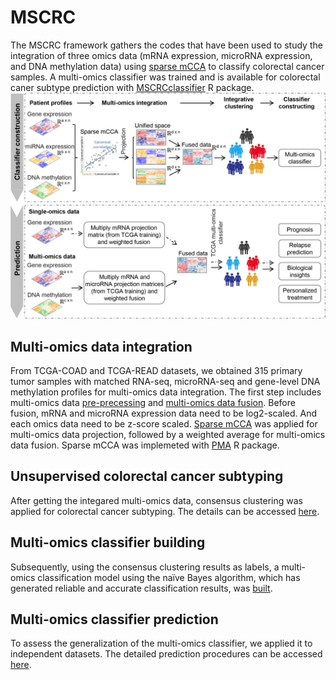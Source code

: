 ﻿# MSCRC

The MSCRC framework gathers the codes that have been used to study the integration of three omics data (mRNA expression, microRNA expression, and DNA methylation data) using [sparse mCCA](https://www.degruyter.com/document/doi/10.2202/1544-6115.1470/html)               to classify colorectal cancer samples.
A multi-omics classifier was trained and is available for colorectal caner subtype prediction with [MSCRCclassifier](https://github.com/Carpentierbio/MSCRCclassifier) R package.
<br/>
![workflow](https://github.com/Carpentierbio/MSCRC/blob/main/docs/Workflow.jpg)

## Multi-omics data integration
From TCGA-COAD and TCGA-READ datasets, we obtained 315 primary tumor samples with matched RNA-seq, microRNA-seq and gene-level DNA methylation profiles for multi-omics data integration. The first step includes multi-omics data [pre-precessing](https://github.com/Carpentierbio/MSCRC/blob/main/1_Multi-omics_data_pre-processing.Rmd) and [multi-omics data fusion](https://github.com/Carpentierbio/MSCRC/blob/main/2_Multi-omics_data_fusion_and_subtyping.Rmd). 
Before fusion, mRNA and microRNA expression data  need to be log2-scaled. And each omics data need to be z-score scaled. [Sparse mCCA](https://www.degruyter.com/document/doi/10.2202/1544-6115.1470/html)               was applied for multi-omics data projection, followed by a weighted average for multi-omics data fusion. Sparse mCCA was implemeted with [PMA](https://cran.r-project.org/web/packages/PMA/index.html) R package.

## Unsupervised colorectal cancer subtyping
After getting the integared multi-omics data, consensus clustering was applied for colorectal cancer subtyping. The details can be accessed [here](https://github.com/Carpentierbio/MSCRC/blob/main/2_Multi-omics_data_fusion_and_subtyping.Rmd).

## Multi-omics classifier building
Subsequently, using the consensus clustering results as labels, a multi-omics classification model using the naïve Bayes algorithm, which has generated reliable and accurate classification results, was [built](https://github.com/Carpentierbio/MSCRC/blob/main/3_Multi-omics_classifier_training.Rmd).

## Multi-omics classifier prediction
To assess the generalization of the multi-omics classifier, we applied it to independent datasets. The detailed prediction procedures can be accessed [here](https://github.com/Carpentierbio/MSCRC/blob/main/4_Multi-omics_classifier_validation.Rmd).




